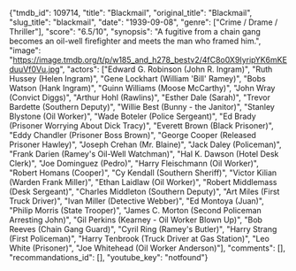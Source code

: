 {"tmdb_id": 109714, "title": "Blackmail", "original_title": "Blackmail", "slug_title": "blackmail", "date": "1939-09-08", "genre": ["Crime / Drame / Thriller"], "score": "6.5/10", "synopsis": "A fugitive from a chain gang becomes an oil-well firefighter and meets the man who framed him.", "image": "https://image.tmdb.org/t/p/w185_and_h278_bestv2/4fC8o0X9IyripYK6mKEduuVf0Vu.jpg", "actors": ["Edward G. Robinson (John R. Ingram)", "Ruth Hussey (Helen Ingram)", "Gene Lockhart (William 'Bill' Ramey)", "Bobs Watson (Hank Ingram)", "Guinn Williams (Moose McCarthy)", "John Wray (Convict Diggs)", "Arthur Hohl (Rawlins)", "Esther Dale (Sarah)", "Trevor Bardette (Southern Deputy)", "Willie Best (Bunny - the Janitor)", "Stanley Blystone (Oil Worker)", "Wade Boteler (Police Sergeant)", "Ed Brady (Prisoner Worrying About Dick Tracy)", "Everett Brown (Black Prisoner)", "Eddy Chandler (Prisoner Boss Brown)", "George Cooper (Released Prisoner Hawley)", "Joseph Crehan (Mr. Blaine)", "Jack Daley (Policeman)", "Frank Darien (Ramey's Oil-Well Watchman)", "Hal K. Dawson (Hotel Desk Clerk)", "Joe Dominguez (Pedro)", "Harry Fleischmann (Oil Worker)", "Robert Homans (Cooper)", "Cy Kendall (Southern Sheriff)", "Victor Kilian (Warden Frank Miller)", "Ethan Laidlaw (Oil Worker)", "Robert Middlemass (Desk Sergeant)", "Charles Middleton (Southern Deputy)", "Art Miles (First Truck Driver)", "Ivan Miller (Detective Webber)", "Ed Montoya (Juan)", "Philip Morris (State Trooper)", "James C. Morton (Second Policeman Arresting John)", "Gil Perkins (Kearney - Oil Worker Blown Up)", "Bob Reeves (Chain Gang Guard)", "Cyril Ring (Ramey's Butler)", "Harry Strang (First Policeman)", "Harry Tenbrook (Truck Driver at Gas Station)", "Leo White (Prisoner)", "Joe Whitehead (Oil Worker Anderson)"], "comments": [], "recommandations_id": [], "youtube_key": "notfound"}
